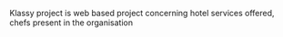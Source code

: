 Klassy project is web based project concerning hotel services offered, chefs present in the organisation 
